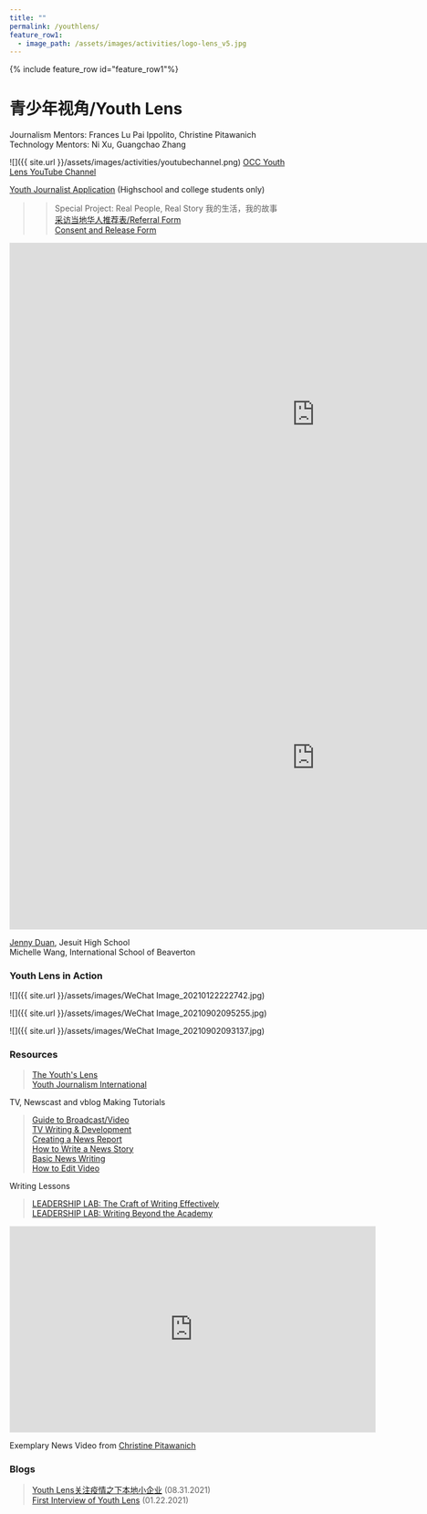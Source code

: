 ```yaml
---
title: ""
permalink: /youthlens/
feature_row1:
  - image_path: /assets/images/activities/logo-lens_v5.jpg
---
```


{% include feature_row id="feature_row1"%}

# 青少年视角/Youth Lens

Journalism Mentors: Frances Lu Pai Ippolito, Christine Pitawanich  
Technology Mentors: Ni Xu, Guangchao Zhang  

![]({{ site.url }}/assets/images/activities/youtubechannel.png)
[OCC Youth Lens YouTube Channel](https://www.youtube.com/channel/UCEirGv1g7DAC0udxm_-Fvxg)

[Youth Journalist Application](https://docs.google.com/forms/d/e/1FAIpQLScK3ahKKd_XjBtZNlOqSQhaRgjLDolodXpg9dIBx3lLu3mbWg/viewform?usp=sf_link) (Highschool and college students only)

>> Special Project: Real People, Real Story 我的生活，我的故事  
>> [采访当地华人推荐表/Referral Form](https://docs.google.com/forms/d/e/1FAIpQLSconI7lF4QMz0Wvl34UQhkkMm9pq6PuIGGvP7Ek3Ie8dzvU9A/viewform?usp=sf_link)  
>> [Consent and Release Form](/assets/pdf/yl_consent_form.pdf)  

<iframe width="1070" height="602" src="https://www.youtube.com/embed/N98gtCZJUsU" title="YouTube video player" frameborder="0" allow="accelerometer; autoplay; clipboard-write; encrypted-media; gyroscope; picture-in-picture" allowfullscreen></iframe>

<iframe width="1070" height="602" src="https://www.youtube.com/embed/IPs36aEPRRw" title="YouTube video player" frameborder="0" allow="accelerometer; autoplay; clipboard-write; encrypted-media; gyroscope; picture-in-picture" allowfullscreen></iframe>

[Jenny Duan](http://pdxchinese.org/pvsafiles/2020_Jenny_Duan/), Jesuit High School  
Michelle Wang, International School of Beaverton  

### Youth Lens in Action

![]({{ site.url }}/assets/images/WeChat Image_20210122222742.jpg)

![]({{ site.url }}/assets/images/WeChat Image_20210902095255.jpg)

![]({{ site.url }}/assets/images/WeChat Image_20210902093137.jpg)

### Resources

> [The Youth's Lens](https://theyouthslens.com/)  
> [Youth Journalism International](http://www.youthjournalism.org/)  

TV, Newscast and vblog Making Tutorials

> [Guide to Broadcast/Video](https://www.jeadigitalmedia.org/guide-to-broadcast-video/)  
> [TV Writing & Development](https://www.studiobinder.com/tv-writing/)  
> [Creating a News Report](https://youtu.be/8_NmVtnEEA8)  
> [How to Write a News Story](https://youtu.be/flq29zwRrZA)  
> [Basic News Writing](https://youtu.be/xo-PpA4H_Bk)  
> [How to Edit Video](https://www.youtube.com/watch?v=On1Emt5XQ7o)  

Writing Lessons

> [LEADERSHIP LAB: The Craft of Writing Effectively](https://youtu.be/vtIzMaLkCaM)  
> [LEADERSHIP LAB: Writing Beyond the Academy](https://youtu.be/aFwVf5a3pZM)  

<iframe width="640" height="360" style="border:1px solid #e6e6e6" src="https://kgw.com/embeds/video/283-fd901048-d28b-49e8-ba7b-9ec611a83a7d/iframe" allowfullscreen="true" webkitallowfullscreen="true" mozallowfullscreen="true"></iframe>

Exemplary News Video from [Christine Pitawanich](https://www.facebook.com/cpitawanich/)

### Blogs

> [Youth Lens关注疫情之下本地小企业](https://pdxchinese.org/youth_lense_visit_orox/) (08.31.2021)  
> [First Interview of Youth Lens](http://pdxchinese.org/launching_youth_lens/) (01.22.2021)  
